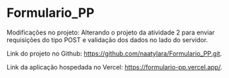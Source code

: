 # Formulario_PP
Modificações no projeto: Alterando o projeto da atividade 2 para enviar requisições do tipo POST e validação dos dados no lado do servidor.

Link do projeto no Github: https://github.com/naatylara/Formulario_PP.git.

Link da aplicação hospedada no Vercel: https://formulario-pp.vercel.app/.
